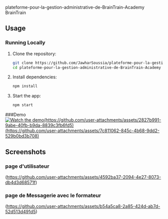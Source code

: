 plateforme-pour-la-gestion-administrative-de-BrainTrain-Academy   BrainTrain
## Usage

### Running Locally

1. Clone the repository:
   ```bash
   git clone https://github.com/JawharSoussia/plateforme-pour-la-gestion-administrative-de-BrainTrain-Academy
   cd plateforme-pour-la-gestion-administrative-de-BrainTrain-Academy
2. Install dependencies:   
   ```bash
   npm install

3. Start the app:
   ```bash
   npm start


###Demo
[![Watch the demo(https://github.com/user-attachments/assets/2827b991-9abe-40fb-b9da-8839c3fb6fd5)](https://github.com/user-attachments/assets/9c39e5e2-6825-4579-bbd7-22034f7d8b9a)
(https://github.com/user-attachments/assets/7c811062-845c-4b68-9dd2-529b0bd3b708)](https://github.com/user-attachments/assets/0eaeb408-446c-4ba0-bc25-f5efc37a88e5)

## Screenshots

### page d'utilisateur
(https://github.com/user-attachments/assets/4592ba37-2094-4e27-8073-db4d3d68571f)


### page de Messagerie avec le formateur
(https://github.com/user-attachments/assets/b54a5ca8-2a85-424d-ab7d-52d513d491d5)



